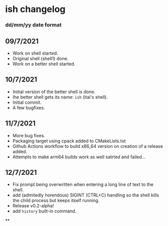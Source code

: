 # ish changelog
### dd/mm/yy date format

## 09/7/2021
- Work on shell started.
- Original shell (shell1) done.
- Work on a better shell started.

## 10/7/2021
- Initial version of the better shell is done.
- Ihe better shell gets its name: `ish` (itai's shell).
- Initial commit.
- A few bugfixes.

## 11/7/2021
- More bug fixes.
- Packaging target using cpack added to CMakeLists.txt
- Github Actions workflow to build x86_64 version on creation of a release added.
- Attempts to make arm64 builds work as well satrted and failed...

## 12/7/2021
- Fix prompt being overwritten when entering a long line of text to the shell.
- add (admitedly horendous) SIGINT (CTRL+C) handling so the shell kills the child process but keeps itself running.
- Release v0.2-alpha!
- add `history` built-in command.

**